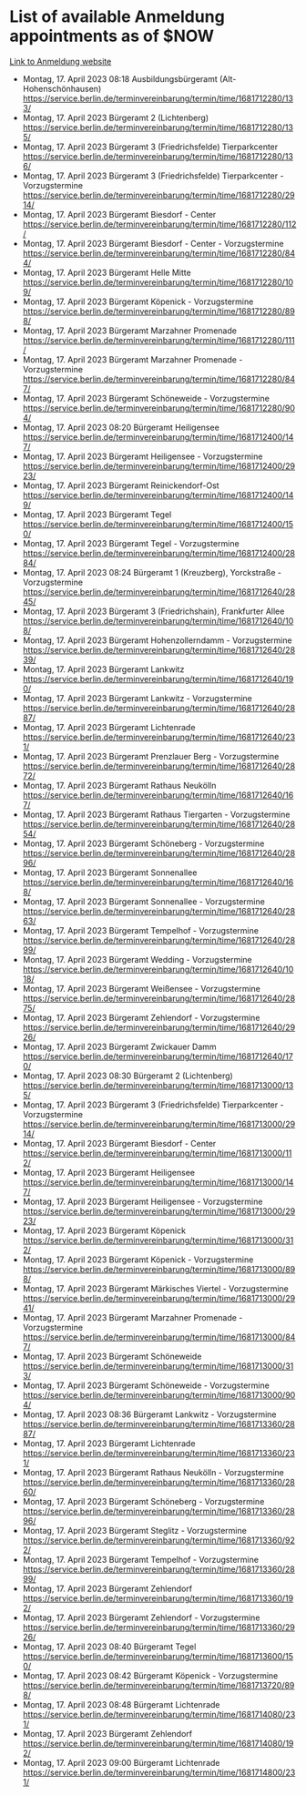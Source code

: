# List of available Anmeldung appointments as of $NOW
[Link to Anmeldung website](https://service.berlin.de/terminvereinbarung/termin/tag.php?termin=1&anliegen[]=120686&dienstleisterlist=122210,122217,327316,122219,327312,122227,327314,122231,327346,122243,327348,122254,122252,329742,122260,329745,122262,329748,122271,327278,122273,327274,122277,327276,330436,122280,327294,122282,327290,122284,327292,122291,327270,122285,327266,122286,327264,122296,327268,150230,329760,122297,327286,122294,327284,122312,329763,122314,329775,122304,327330,122311,327334,122309,327332,317869,122281,327352,122279,329772,122283,122276,327324,122274,327326,122267,329766,122246,327318,122251,327320,122257,327322,122208,327298,122226,327300&herkunft=http%3A%2F%2Fservice.berlin.de%2Fdienstleistung%2F120686%2F)
- Montag, 17. April 2023 08:18 Ausbildungsbürgeramt (Alt- Hohenschönhausen) https://service.berlin.de/terminvereinbarung/termin/time/1681712280/133/
- Montag, 17. April 2023  Bürgeramt 2 (Lichtenberg) https://service.berlin.de/terminvereinbarung/termin/time/1681712280/135/
- Montag, 17. April 2023  Bürgeramt 3 (Friedrichsfelde) Tierparkcenter https://service.berlin.de/terminvereinbarung/termin/time/1681712280/136/
- Montag, 17. April 2023  Bürgeramt 3 (Friedrichsfelde) Tierparkcenter - Vorzugstermine https://service.berlin.de/terminvereinbarung/termin/time/1681712280/2914/
- Montag, 17. April 2023  Bürgeramt Biesdorf - Center https://service.berlin.de/terminvereinbarung/termin/time/1681712280/112/
- Montag, 17. April 2023  Bürgeramt Biesdorf - Center - Vorzugstermine https://service.berlin.de/terminvereinbarung/termin/time/1681712280/844/
- Montag, 17. April 2023  Bürgeramt Helle Mitte https://service.berlin.de/terminvereinbarung/termin/time/1681712280/109/
- Montag, 17. April 2023  Bürgeramt Köpenick - Vorzugstermine https://service.berlin.de/terminvereinbarung/termin/time/1681712280/898/
- Montag, 17. April 2023  Bürgeramt Marzahner Promenade https://service.berlin.de/terminvereinbarung/termin/time/1681712280/111/
- Montag, 17. April 2023  Bürgeramt Marzahner Promenade - Vorzugstermine https://service.berlin.de/terminvereinbarung/termin/time/1681712280/847/
- Montag, 17. April 2023  Bürgeramt Schöneweide - Vorzugstermine https://service.berlin.de/terminvereinbarung/termin/time/1681712280/904/
- Montag, 17. April 2023 08:20 Bürgeramt Heiligensee https://service.berlin.de/terminvereinbarung/termin/time/1681712400/147/
- Montag, 17. April 2023  Bürgeramt Heiligensee - Vorzugstermine https://service.berlin.de/terminvereinbarung/termin/time/1681712400/2923/
- Montag, 17. April 2023  Bürgeramt Reinickendorf-Ost https://service.berlin.de/terminvereinbarung/termin/time/1681712400/149/
- Montag, 17. April 2023  Bürgeramt Tegel https://service.berlin.de/terminvereinbarung/termin/time/1681712400/150/
- Montag, 17. April 2023  Bürgeramt Tegel - Vorzugstermine https://service.berlin.de/terminvereinbarung/termin/time/1681712400/2884/
- Montag, 17. April 2023 08:24 Bürgeramt 1 (Kreuzberg), Yorckstraße - Vorzugstermine https://service.berlin.de/terminvereinbarung/termin/time/1681712640/2845/
- Montag, 17. April 2023  Bürgeramt 3 (Friedrichshain), Frankfurter Allee https://service.berlin.de/terminvereinbarung/termin/time/1681712640/108/
- Montag, 17. April 2023  Bürgeramt Hohenzollerndamm - Vorzugstermine https://service.berlin.de/terminvereinbarung/termin/time/1681712640/2839/
- Montag, 17. April 2023  Bürgeramt Lankwitz https://service.berlin.de/terminvereinbarung/termin/time/1681712640/190/
- Montag, 17. April 2023  Bürgeramt Lankwitz - Vorzugstermine https://service.berlin.de/terminvereinbarung/termin/time/1681712640/2887/
- Montag, 17. April 2023  Bürgeramt Lichtenrade https://service.berlin.de/terminvereinbarung/termin/time/1681712640/231/
- Montag, 17. April 2023  Bürgeramt Prenzlauer Berg - Vorzugstermine https://service.berlin.de/terminvereinbarung/termin/time/1681712640/2872/
- Montag, 17. April 2023  Bürgeramt Rathaus Neukölln https://service.berlin.de/terminvereinbarung/termin/time/1681712640/167/
- Montag, 17. April 2023  Bürgeramt Rathaus Tiergarten - Vorzugstermine https://service.berlin.de/terminvereinbarung/termin/time/1681712640/2854/
- Montag, 17. April 2023  Bürgeramt Schöneberg - Vorzugstermine https://service.berlin.de/terminvereinbarung/termin/time/1681712640/2896/
- Montag, 17. April 2023  Bürgeramt Sonnenallee https://service.berlin.de/terminvereinbarung/termin/time/1681712640/168/
- Montag, 17. April 2023  Bürgeramt Sonnenallee - Vorzugstermine https://service.berlin.de/terminvereinbarung/termin/time/1681712640/2863/
- Montag, 17. April 2023  Bürgeramt Tempelhof - Vorzugstermine https://service.berlin.de/terminvereinbarung/termin/time/1681712640/2899/
- Montag, 17. April 2023  Bürgeramt Wedding - Vorzugstermine https://service.berlin.de/terminvereinbarung/termin/time/1681712640/1018/
- Montag, 17. April 2023  Bürgeramt Weißensee - Vorzugstermine https://service.berlin.de/terminvereinbarung/termin/time/1681712640/2875/
- Montag, 17. April 2023  Bürgeramt Zehlendorf - Vorzugstermine https://service.berlin.de/terminvereinbarung/termin/time/1681712640/2926/
- Montag, 17. April 2023  Bürgeramt Zwickauer Damm https://service.berlin.de/terminvereinbarung/termin/time/1681712640/170/
- Montag, 17. April 2023 08:30 Bürgeramt 2 (Lichtenberg) https://service.berlin.de/terminvereinbarung/termin/time/1681713000/135/
- Montag, 17. April 2023  Bürgeramt 3 (Friedrichsfelde) Tierparkcenter - Vorzugstermine https://service.berlin.de/terminvereinbarung/termin/time/1681713000/2914/
- Montag, 17. April 2023  Bürgeramt Biesdorf - Center https://service.berlin.de/terminvereinbarung/termin/time/1681713000/112/
- Montag, 17. April 2023  Bürgeramt Heiligensee https://service.berlin.de/terminvereinbarung/termin/time/1681713000/147/
- Montag, 17. April 2023  Bürgeramt Heiligensee - Vorzugstermine https://service.berlin.de/terminvereinbarung/termin/time/1681713000/2923/
- Montag, 17. April 2023  Bürgeramt Köpenick https://service.berlin.de/terminvereinbarung/termin/time/1681713000/312/
- Montag, 17. April 2023  Bürgeramt Köpenick - Vorzugstermine https://service.berlin.de/terminvereinbarung/termin/time/1681713000/898/
- Montag, 17. April 2023  Bürgeramt Märkisches Viertel - Vorzugstermine https://service.berlin.de/terminvereinbarung/termin/time/1681713000/2941/
- Montag, 17. April 2023  Bürgeramt Marzahner Promenade - Vorzugstermine https://service.berlin.de/terminvereinbarung/termin/time/1681713000/847/
- Montag, 17. April 2023  Bürgeramt Schöneweide https://service.berlin.de/terminvereinbarung/termin/time/1681713000/313/
- Montag, 17. April 2023  Bürgeramt Schöneweide - Vorzugstermine https://service.berlin.de/terminvereinbarung/termin/time/1681713000/904/
- Montag, 17. April 2023 08:36 Bürgeramt Lankwitz - Vorzugstermine https://service.berlin.de/terminvereinbarung/termin/time/1681713360/2887/
- Montag, 17. April 2023  Bürgeramt Lichtenrade https://service.berlin.de/terminvereinbarung/termin/time/1681713360/231/
- Montag, 17. April 2023  Bürgeramt Rathaus Neukölln - Vorzugstermine https://service.berlin.de/terminvereinbarung/termin/time/1681713360/2860/
- Montag, 17. April 2023  Bürgeramt Schöneberg - Vorzugstermine https://service.berlin.de/terminvereinbarung/termin/time/1681713360/2896/
- Montag, 17. April 2023  Bürgeramt Steglitz - Vorzugstermine https://service.berlin.de/terminvereinbarung/termin/time/1681713360/922/
- Montag, 17. April 2023  Bürgeramt Tempelhof - Vorzugstermine https://service.berlin.de/terminvereinbarung/termin/time/1681713360/2899/
- Montag, 17. April 2023  Bürgeramt Zehlendorf https://service.berlin.de/terminvereinbarung/termin/time/1681713360/192/
- Montag, 17. April 2023  Bürgeramt Zehlendorf - Vorzugstermine https://service.berlin.de/terminvereinbarung/termin/time/1681713360/2926/
- Montag, 17. April 2023 08:40 Bürgeramt Tegel https://service.berlin.de/terminvereinbarung/termin/time/1681713600/150/
- Montag, 17. April 2023 08:42 Bürgeramt Köpenick - Vorzugstermine https://service.berlin.de/terminvereinbarung/termin/time/1681713720/898/
- Montag, 17. April 2023 08:48 Bürgeramt Lichtenrade https://service.berlin.de/terminvereinbarung/termin/time/1681714080/231/
- Montag, 17. April 2023  Bürgeramt Zehlendorf https://service.berlin.de/terminvereinbarung/termin/time/1681714080/192/
- Montag, 17. April 2023 09:00 Bürgeramt Lichtenrade https://service.berlin.de/terminvereinbarung/termin/time/1681714800/231/
